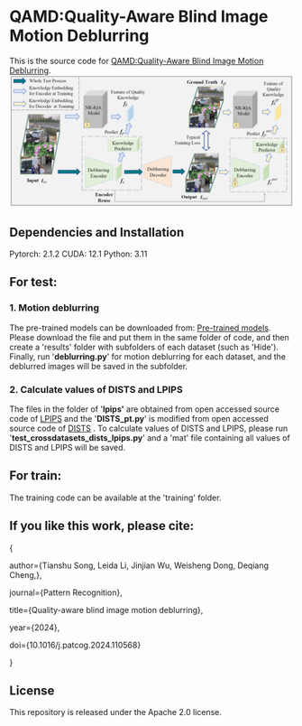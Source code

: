 # QAMD:Quality-Aware Blind Image Motion Deblurring
This is the source code for [QAMD:Quality-Aware Blind Image Motion Deblurring](https://www.sciencedirect.com/science/article/abs/pii/S0031320324003194).![KG-IQA Framework](https://github.com/esnthere/QAMD/blob/main/framework.png)

## Dependencies and Installation
Pytorch: 2.1.2
CUDA: 12.1
Python: 3.11

## For test:
### 1. Motion deblurring 
   The pre-trained models can be downloaded from: [Pre-trained models](https://pan.baidu.com/s/1KKebBvVjiMSE4H7G0oZcNw?pwd=r1oh). Please download the file and put them in the same folder of code, and then create a 'results' folder with subfolders of each dataset (such as 'Hide'). Finally, run '**deblurring.py**' for motion deblurring for each dataset, and the deblurred images will be saved in the subfolder.
   
### 2. Calculate values of DISTS and LPIPS  
   The files in the folder of '**lpips'** are obtained from open accessed source code of [LPIPS](https://github.com/richzhang/PerceptualSimilarity) and the '**DISTS_pt.py**' is modified from  open accessed source code of [DISTS](https://github.com/dingkeyan93/DISTS) . To calculate values of DISTS and LPIPS, please run  '**test_crossdatasets_dists_lpips.py**' and a 'mat' file containing all values of DISTS and LPIPS will be saved.
   
  
   
   
## For train:  
The training code can be available at the 'training' folder.


## If you like this work, please cite:

{

  author={Tianshu Song, Leida Li, Jinjian Wu, Weisheng Dong, Deqiang Cheng,},
  
  journal={Pattern Recognition}, 
  
  title={Quality-aware blind image motion deblurring}, 
  
  year={2024},  
  
  doi={10.1016/j.patcog.2024.110568}
  
}

  
## License
This repository is released under the Apache 2.0 license. 

